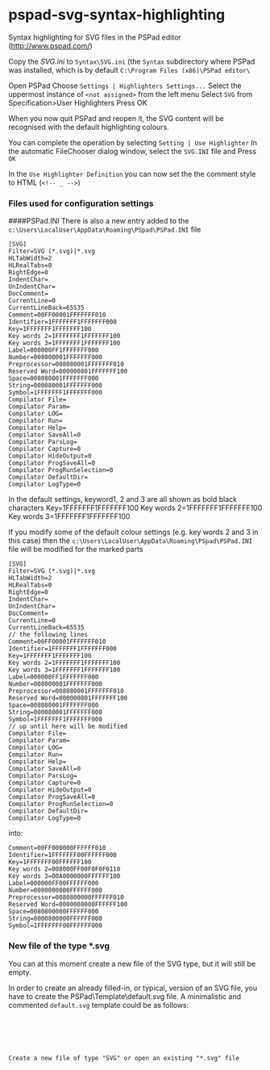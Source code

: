 # pspad-svg-syntax-highlighting
Syntax highlighting for SVG files in the PSPad editor (http://www.pspad.com/)

Copy the *SVG.ini* to ```Syntax\SVG.ini``` (the ```Syntax``` subdirectory where PSPad was installed,
which is by default ```C:\Program Files (x86)\PSPad editor\```

Open PSPad
Choose ```Settings | Highlighters Settings...```
Select the uppermost instance of ```<not assigned>``` from the left menu
Select ```SVG``` from Specification>User Highlighters
Press OK

When you now quit PSPad and reopen it, the SVG content will be recognised with the default highlighting colours.

You can complete the operation by selecting ```Setting | Use Highlighter```
In the automatic FileChooser dialog window, select the ```SVG.INI``` file and Press ```OK```

In the ```Use Highlighter Definition``` you can now set the the comment style to HTML (```<!-- _ -->```)

### Files used for configuration settings
####PSPad.INI
There is also a new entry added to the ```c:\Users\LocalUser\AppData\Roaming\PSpad\PSPad.INI``` file

```
[SVG]
Filter=SVG (*.svg)|*.svg
HLTabWidth=2
HLRealTabs=0
RightEdge=0
IndentChar= 
UnIndentChar= 
DocComment=
CurrentLine=0
CurrentLineBack=65535
Comment=00FF00001FFFFFFF010
Identifier=1FFFFFFF1FFFFFFF000
Key=1FFFFFFF1FFFFFFF100
Key words 2=1FFFFFFF1FFFFFFF100
Key words 3=1FFFFFFF1FFFFFFF100
Label=000000FF1FFFFFFF000
Number=008000001FFFFFFF000
Preprocessor=008080001FFFFFFF010
Reserved Word=000000801FFFFFFF100
Space=008080001FFFFFFF000
String=000080001FFFFFFF000
Symbol=1FFFFFFF1FFFFFFF000
Compilator File=
Compilator Param=
Compilator LOG=
Compilator Run=
Compilator Help=
Compilator SaveAll=0
Compilator ParsLog=
Compilator Capture=0
Compilator HideOutput=0
Compilator ProgSaveAll=0
Compilator ProgRunSelection=0
Compilator DefaultDir=
Compilator LogType=0
```
In the default settings, keyword1, 2 and 3 are all shown as bold black characters
Key=1FFFFFFF1FFFFFFF100
Key words 2=1FFFFFFF1FFFFFFF100
Key words 3=1FFFFFFF1FFFFFFF100
 
If you modify some of the default colour settings (e.g. key words 2 and 3 in this case)
then the ```c:\Users\LocalUser\AppData\Roaming\PSpad\PSPad.INI``` file will be modified for the marked parts
```
[SVG]
Filter=SVG (*.svg)|*.svg
HLTabWidth=2
HLRealTabs=0
RightEdge=0
IndentChar= 
UnIndentChar= 
DocComment=
CurrentLine=0
CurrentLineBack=65535
// the following lines
Comment=00FF00001FFFFFFF010
Identifier=1FFFFFFF1FFFFFFF000
Key=1FFFFFFF1FFFFFFF100
Key words 2=1FFFFFFF1FFFFFFF100
Key words 3=1FFFFFFF1FFFFFFF100
Label=000000FF1FFFFFFF000
Number=008000001FFFFFFF000
Preprocessor=008080001FFFFFFF010
Reserved Word=000000801FFFFFFF100
Space=008080001FFFFFFF000
String=000080001FFFFFFF000
Symbol=1FFFFFFF1FFFFFFF000
// up until here will be modified
Compilator File=
Compilator Param=
Compilator LOG=
Compilator Run=
Compilator Help=
Compilator SaveAll=0
Compilator ParsLog=
Compilator Capture=0
Compilator HideOutput=0
Compilator ProgSaveAll=0
Compilator ProgRunSelection=0
Compilator DefaultDir=
Compilator LogType=0
```
into:
```
Comment=00FF000000FFFFFF010
Identifier=1FFFFFFF00FFFFFF000
Key=1FFFFFFF00FFFFFF100
Key words 2=008000FF00F0F0F0110
Key words 3=00A0000000FFFFFF100
Label=000000FF00FFFFFF000
Number=0080000000FFFFFF000
Preprocessor=0080800000FFFFFF010
Reserved Word=0000008000FFFFFF100
Space=0080800000FFFFFF000
String=0000800000FFFFFF000
Symbol=1FFFFFFF00FFFFFF000
```

### New file of the type *.svg
You can at this moment create a new file of the SVG type, but it will still be empty.

In order to create an already filled-in, or typical, version of an SVG file, you have to create the PSPad\Template\default.svg file.
A minimalistic and commented ```default.svg``` template could be as follows:

<svg xmlns="http://www.w3.org/2000/svg" width="48" height="48" viewBox="0 0 48 48">
```
<?xml version="1.0" encoding="UTF-8" standalone="no"?>
<svg 
   xmlns:svg="http://www.w3.org/2000/svg"
   xmlns="http://www.w3.org/2000/svg"
   <!-- add xmlns:xlink if you want to use linking in your SVG -->
   xmlns:xlink="http://www.w3.org/1999/xlink"
   <!-- add size and viewbox settings if required in your SVG -->
   width="200" height="100" 
   viewBox="0 0 200 100"
   >
   
   <!-- followed with your content -->
   <g id="myid01">
   
   </g>   
</svg>

```

Create a new file of type "SVG" or open an existing "*.svg" file

 

